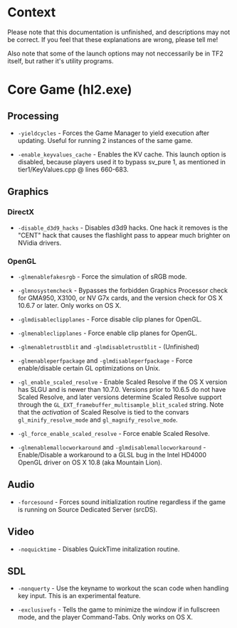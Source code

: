 # Context

Please note that this documentation is unfinished, and descriptions may not be correct. If you feel that these explanations are wrong, please tell me!

Also note that some of the launch options may not neccessarily be in TF2 itself, but rather it's utility programs.

# Core Game (hl2.exe)

## Processing

* `-yieldcycles` - Forces the Game Manager to yield execution after updating. Useful for running 2 instances of the same game.

* `-enable_keyvalues_cache` - Enables the KV cache. This launch option is disabled, because players used it to bypass sv_pure 1, as mentioned in tier1/KeyValues.cpp @ lines 660-683.

## Graphics

### DirectX

* `-disable_d3d9_hacks` - Disables d3d9 hacks. One hack it removes is the "CENT" hack that causes the flashlight pass to appear much brighter on NVidia drivers.

### OpenGL

* `-glmenablefakesrgb` - Force the simulation of sRGB mode.

* `-glmnosystemcheck` - Bypasses the forbidden Graphics Processor check for GMA950, X3100, or NV G7x cards, and the version check for OS X 10.6.7 or later. Only works on OS X.

* `-glmdisableclipplanes` - Force disable clip planes for OpenGL.

* `-glmenableclipplanes` - Force enable clip planes for OpenGL.

* `-glmenabletrustblit` and `-glmdisabletrustblit` - (Unfinished)

* `-glmenableperfpackage` and `-glmdisableperfpackage` - Force enable/disable certain GL optimizations on Unix.

* `-gl_enable_scaled_resolve` - Enable Scaled Resolve if the OS X version has SLGU and is newer than 10.7.0. Versions prior to 10.6.5 do not have Scaled Resolve, and later versions determine Scaled Resolve support through the `GL_EXT_framebuffer_multisample_blit_scaled` string.
Note that the *activation* of Scaled Resolve is tied to the convars `gl_minify_resolve_mode` and `gl_magnify_resolve_mode`.

* `-gl_force_enable_scaled_resolve` - Force enable Scaled Resolve.

* `-glmenablemallocworkaround` and `-glmdisablemallocworkaround` - Enable/Disable a workaround to a GLSL bug in the Intel HD4000 OpenGL driver on OS X 10.8 (aka Mountain Lion).

## Audio

* `-forcesound` - Forces sound initialization routine regardless if the game is running on Source Dedicated Server (srcDS).

## Video

* `-noquicktime` - Disables QuickTime initalization routine.

## SDL

* `-nonquerty` - Use the keyname to workout the scan code when handling key input. This is an experimental feature.

* `-exclusivefs` - Tells the game to minimize the window if in fullscreen mode, and the player Command-Tabs. Only works on OS X.